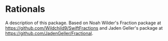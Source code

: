 # Rationals

A description of this package. Based on Noah Wilder's Fraction package 
at https://github.com/Wildchild9/SwiftFractions and Jaden Geller's package
at https://github.com/JadenGeller/Fractional.
